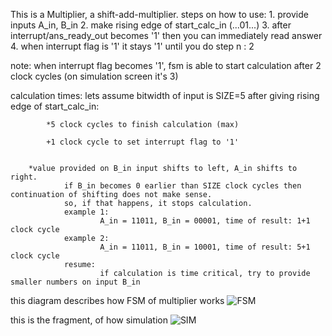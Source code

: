 This is a Multiplier, a shift-add-multiplier.
steps on how to use:
	1. provide inputs A_in, B_in
	2. make rising edge of start_calc_in (...01...)
	3. after interrupt/ans_ready_out becomes '1' then you can immediately read answer
	4. when interrupt flag is '1' it stays '1' until you do step n : 2

note: when interrupt flag becomes '1', fsm is able to start calculation after 2 clock cycles (on simulation screen it's 3)

calculation times:
        lets assume bitwidth of input is SIZE=5
        after giving rising edge of start_calc_in:
        
	        *5 clock cycles to finish calculation (max)
	        
	        +1 clock cycle to set interrupt flag to '1'
	        
	
        *value provided on B_in input shifts to left, A_in shifts to right.
                if B_in becomes 0 earlier than SIZE clock cycles then continuation of shifting does not make sense.
                so, if that happens, it stops calculation.
                example 1:
                        A_in = 11011, B_in = 00001, time of result: 1+1 clock cycle
                example 2:
                        A_in = 11011, B_in = 10001, time of result: 5+1 clock cycle
                resume:
                        if calculation is time critical, try to provide smaller numbers on input B_in


this diagram describes how FSM of multiplier works
![FSM](http://i.imgur.com/dNgUYem.png)





this is the fragment, of how simulation
![SIM](http://i.imgur.com/i3f5Ita.png)

